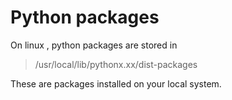
# Python packages 

On linux , python packages are stored in 


> /usr/local/lib/pythonx.xx/dist-packages


These are packages installed on your local system.



